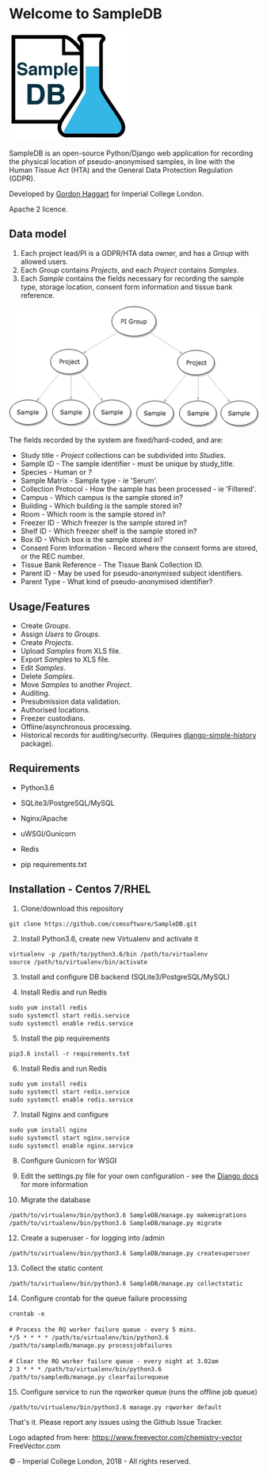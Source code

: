 # Welcome to SampleDB

![alt text](https://github.com/csmsoftware/SampleDB/blob/master/sampledbapp/static/img/sampledb-logo-220.png "SampleDB")

SampleDB is an open-source Python/Django web application for recording the physical location of pseudo-anonymised samples, in line with the Human Tissue Act (HTA) and the General Data Protection Regulation (GDPR).

Developed by [Gordon Haggart](https://github.com/ghaggart) for Imperial College London.

Apache 2 licence. 

## Data model

1. Each project lead/PI is a GDPR/HTA data owner, and has a *Group* with allowed users.
2. Each *Group* contains *Projects*, and each *Project* contains *Samples*.
3. Each *Sample* contains the fields necessary for recording the sample type, storage location, consent form information and tissue bank reference.

![Data model](https://github.com/csmsoftware/SampleDB/blob/master/readme-img/sampledb_datamodel.png "SampleDB")

The fields recorded by the system are fixed/hard-coded, and are: 

* Study title - *Project* collections can be subdivided into *Studies*.
* Sample ID - The sample identifier - must be unique by study_title.
* Species - Human or *?*
* Sample Matrix - Sample type - ie 'Serum'.
* Collection Protocol - How the sample has been processed - ie 'Filtered'.
* Campus - Which campus is the sample stored in?
* Building - Which building is the sample stored in?
* Room - Which room is the sample stored in?
* Freezer ID - Which freezer is the sample stored in?
* Shelf ID - Which freezer shelf is the sample stored in?
* Box ID - Which box is the sample stored in?
* Consent Form Information - Record where the consent forms are stored, or the REC number.
* Tissue Bank Reference - The Tissue Bank Collection ID.
* Parent ID - May be used for pseudo-anonymised subject identifiers.
* Parent Type - What kind of pseudo-anonymised identifier?

## Usage/Features

* Create *Groups*.
* Assign *Users* to *Groups*.
* Create *Projects*.
* Upload *Samples* from XLS file.
* Export *Samples* to XLS file.
* Edit *Samples*.
* Delete *Samples*.
* Move *Samples* to another *Project*.
* Auditing.
* Presubmission data validation.
* Authorised locations.
* Freezer custodians.
* Offline/asynchronous processing.
* Historical records for auditing/security. (Requires [django-simple-history](https://django-simple-history.readthedocs.io/en/latest/) package).



## Requirements

* Python3.6
* SQLite3/PostgreSQL/MySQL
* Nginx/Apache
* uWSGI/Gunicorn
* Redis

* pip requirements.txt

## Installation - Centos 7/RHEL

1. Clone/download this repository

```
git clone https://github.com/csmsoftware/SampleDB.git
```

2. Install Python3.6, create new Virtualenv and activate it

```
virtualenv -p /path/to/python3.6/bin /path/to/virtualenv
source /path/to/virtualenv/bin/activate
```

3. Install and configure DB backend (SQLite3/PostgreSQL/MySQL)
 
4. Install Redis and run Redis

```
sudo yum install redis
sudo systemctl start redis.service
sudo systemctl enable redis.service
```

5. Install the pip requirements
```
pip3.6 install -r requirements.txt
```

6. Install Redis and run Redis
```
sudo yum install redis
sudo systemctl start redis.service
sudo systemctl enable redis.service
```

7. Install Nginx and configure
```
sudo yum install nginx
sudo systemctl start nginx.service
sudo systemctl enable nginx.service
```

8. Configure Gunicorn for WSGI

9. Edit the settings.py file for your own configuration - see the [Django docs](https://docs.djangoproject.com/en/2.0/) for more information

10. Migrate the database
```
/path/to/virtualenv/bin/python3.6 SampleDB/manage.py makemigrations
/path/to/virtualenv/bin/python3.6 SampleDB/manage.py migrate
```

12. Create a superuser - for logging into /admin
```
/path/to/virtualenv/bin/python3.6 SampleDB/manage.py createsuperuser
```

13. Collect the static content
```
/path/to/virtualenv/bin/python3.6 SampleDB/manage.py collectstatic
```

14. Configure crontab for the queue failure processing
```
crontab -e

# Process the RQ worker failure queue - every 5 mins.
*/5 * * * * /path/to/virtualenv/bin/python3.6 /path/to/sampledb/manage.py processjobfailures

# Clear the RQ worker failure queue - every night at 3.02am
2 3 * * * /path/to/virtualenv/bin/python3.6 /path/to/sampledb/manage.py clearfailurequeue
```

15. Configure service to run the rqworker queue (runs the offline job queue) 
```
/path/to/virtualenv/bin/python3.6 manage.py rqworker default
```

That's it. Please report any issues using the Github Issue Tracker. 

Logo adapted from here:
https://www.freevector.com/chemistry-vector
FreeVector.com

© - Imperial College London, 2018 - All rights reserved.

